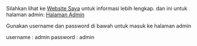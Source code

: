 Silahkan lihat ke
[Website Saya](http://ponpes-ashabul-kahfi.epizy.com/ "Websitenya Saya")
untuk informasi lebih lengkap.
dan ini untuk halaman admin:
[Halaman Admin](http://ponpes-ashabul-kahfi.epizy.com/login.php/ "Halaman Admin")


Gunakan username dan password di bawah untuk masuk ke halaman admin

username    : admin 
password    : admin
